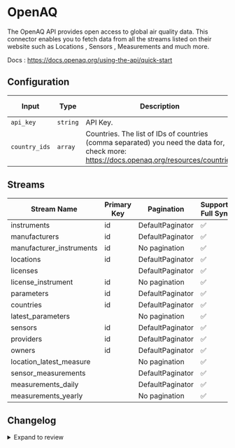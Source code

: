 # OpenAQ
The OpenAQ API provides open access to global air quality data.
This connector enables you to fetch data from all the streams listed on their website such as Locations , Sensors , Measurements and much more.

Docs : https://docs.openaq.org/using-the-api/quick-start

## Configuration

| Input | Type | Description | Default Value |
|-------|------|-------------|---------------|
| `api_key` | `string` | API Key.  |  |
| `country_ids` | `array` | Countries. The list of IDs of countries (comma separated) you need the data for, check more: https://docs.openaq.org/resources/countries |  |

## Streams
| Stream Name | Primary Key | Pagination | Supports Full Sync | Supports Incremental |
|-------------|-------------|------------|---------------------|----------------------|
| instruments | id | DefaultPaginator | ✅ |  ❌  |
| manufacturers | id | DefaultPaginator | ✅ |  ❌  |
| manufacturer_instruments | id | No pagination | ✅ |  ❌  |
| locations | id | DefaultPaginator | ✅ |  ❌  |
| licenses |  | DefaultPaginator | ✅ |  ❌  |
| license_instrument | id | No pagination | ✅ |  ❌  |
| parameters | id | DefaultPaginator | ✅ |  ❌  |
| countries | id | DefaultPaginator | ✅ |  ❌  |
| latest_parameters |  | No pagination | ✅ |  ❌  |
| sensors | id | DefaultPaginator | ✅ |  ❌  |
| providers | id | DefaultPaginator | ✅ |  ❌  |
| owners | id | DefaultPaginator | ✅ |  ❌  |
| location_latest_measure |  | No pagination | ✅ |  ❌  |
| sensor_measurements |  | DefaultPaginator | ✅ |  ❌  |
| measurements_daily |  | DefaultPaginator | ✅ |  ❌  |
| measurements_yearly |  | No pagination | ✅ |  ❌  |

## Changelog

<details>
  <summary>Expand to review</summary>

| Version          | Date              | Pull Request | Subject        |
|------------------|-------------------|--------------|----------------|
| 0.0.13 | 2025-03-01 | [55028](https://github.com/airbytehq/airbyte/pull/55028) | Update dependencies |
| 0.0.12 | 2025-02-23 | [54620](https://github.com/airbytehq/airbyte/pull/54620) | Update dependencies |
| 0.0.11 | 2025-02-15 | [53978](https://github.com/airbytehq/airbyte/pull/53978) | Update dependencies |
| 0.0.10 | 2025-02-08 | [53514](https://github.com/airbytehq/airbyte/pull/53514) | Update dependencies |
| 0.0.9 | 2025-02-01 | [52961](https://github.com/airbytehq/airbyte/pull/52961) | Update dependencies |
| 0.0.8 | 2025-01-25 | [52473](https://github.com/airbytehq/airbyte/pull/52473) | Update dependencies |
| 0.0.7 | 2025-01-18 | [51898](https://github.com/airbytehq/airbyte/pull/51898) | Update dependencies |
| 0.0.6 | 2025-01-11 | [51312](https://github.com/airbytehq/airbyte/pull/51312) | Update dependencies |
| 0.0.5 | 2024-12-28 | [50743](https://github.com/airbytehq/airbyte/pull/50743) | Update dependencies |
| 0.0.4 | 2024-12-21 | [49713](https://github.com/airbytehq/airbyte/pull/49713) | Update dependencies |
| 0.0.3 | 2024-12-12 | [49318](https://github.com/airbytehq/airbyte/pull/49318) | Update dependencies |
| 0.0.2 | 2024-12-11 | [49083](https://github.com/airbytehq/airbyte/pull/49083) | Starting with this version, the Docker image is now rootless. Please note that this and future versions will not be compatible with Airbyte versions earlier than 0.64 |
| 0.0.1 | 2024-11-06 | | Initial release by [@marcosmarxm](https://github.com/marcosmarxm) via Connector Builder |

</details>
